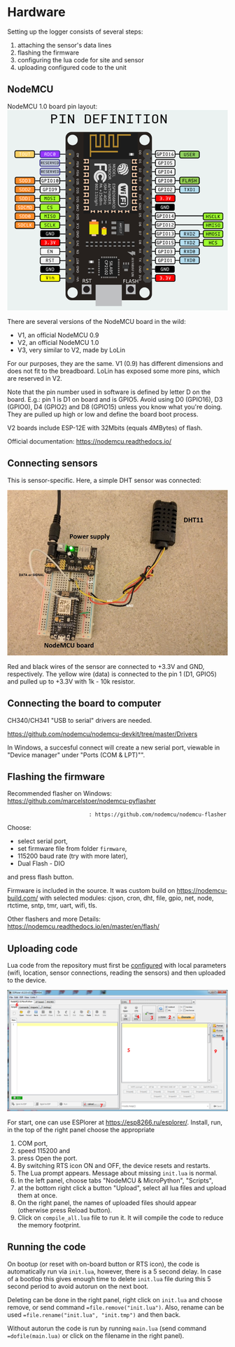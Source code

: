 
Hardware
========

Setting up the logger consists of several steps:
   1. attaching the sensor's data lines
   2. flashing the firmware
   3. configuring the lua code for site and sensor
   4. uploading configured code to the unit


NodeMCU
-------------------
NodeMCU 1.0 board pin layout:
![NodeMCU 1.0](nodemcu10_layout.png)

There are several versions of the NodeMCU board in the wild:
  * V1, an official NodeMCU 0.9
  * V2, an official NodeMCU 1.0
  * V3, very similar to V2, made by LoLin

For our purposes, they are the same. V1 (0.9) has different
dimensions and does not fit to the breadboard.
LoLin has exposed some more pins, which are reserved in V2.

Note that the pin number used in software is defined by letter D
on the board. E.g.: pin 1 is D1 on board and is GPIO5.
Avoid using D0 (GPIO16), D3 (GPIO0), D4 (GPIO2) and D8 (GPIO15)
unless you know what you're doing. They are pulled up high or low
and define the board boot process.

V2 boards include ESP-12E with 32Mbits (equals 4MBytes) of flash.

Official documentation: https://nodemcu.readthedocs.io/

Connecting sensors
------------------
This is sensor-specific. Here, a simple DHT sensor was connected:

![Sensor hookup](DHT-connection.jpg)

Red and black wires of the sensor are connected to +3.3V and GND, respectively.
The yellow wire (data) is connected to the pin 1 (D1, GPIO5) and pulled up to
+3.3V with 1k - 10k resistor.


Connecting the board to computer
--------------------------------
CH340/CH341 "USB to serial" drivers are needed.

https://github.com/nodemcu/nodemcu-devkit/tree/master/Drivers

In Windows, a succesful connect will create a new serial port, viewable in
"Device manager" under "Ports (COM & LPT)"".

Flashing the firmware
---------------------
Recommended flasher on Windows: https://github.com/marcelstoer/nodemcu-pyflasher
                              
                              : https://github.com/nodemcu/nodemcu-flasher

Choose:
  * select serial port,
  * set firmware file from folder `firmware`,
  * 115200 baud rate (try with more later),
  * Dual Flash - DIO

and press flash button.

Firmware is included in the source. It was custom build on
https://nodemcu-build.com/ with selected modules:
cjson, cron, dht, file, gpio, net, node, rtctime, sntp, tmr, uart, wifi, tls.

Other flashers and more Details: https://nodemcu.readthedocs.io/en/master/en/flash/

Uploading code
--------------
Lua code from the repository must first be [configured](Configuration.md)
with local parameters (wifi, location, sensor connections, reading the
sensors) and then uploaded to the device.

![ESPlorer window](ESPlorer.png)

For start, one can use ESPlorer at https://esp8266.ru/esplorer/.
Install, run, in the top of the right panel choose the appropriate
  1. COM port,
  2. speed 115200 and
  3. press Open the port.
  4. By switching RTS icon ON and OFF, the device resets and restarts.
  5. The Lua prompt appears. Message about missing `init.lua` is normal.
  6. In the left panel, choose tabs "NodeMCU & MicroPython", "Scripts",
  7. at the bottom right click a button "Upload", select all lua files
     and upload them at once.
  8. On the right panel, the names of uploaded files should appear
     (otherwise press Reload button).
  9. Click on `compile_all.lua` file to run it. It will compile the code to
     reduce the memory footprint.

Running the code
----------------
On bootup (or reset with on-board button or RTS icon), the code is
automatically run via `init.lua`, however, there is a 5 second delay.
In case of a bootlop this gives enough time to delete `init.lua`
file during this 5 second period to avoid autorun on the next boot.

Deleting can be done in the right panel, right click on `init.lua`
and choose remove, or send command `=file.remove("init.lua")`.
Also, rename can be used `=file.rename("init.lua", "init.tmp")` and
then back.

Without autorun the code is run by running `main.lua`
(send command `=dofile(main.lua)` or click on the filename in
the right panel).
